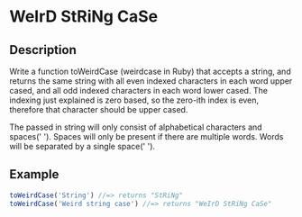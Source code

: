 # WeIrD StRiNg CaSe

## Description

Write a function toWeirdCase (weirdcase in Ruby) that accepts a string, and returns the same string with all even indexed characters in each word upper cased, and all odd indexed characters in each word lower cased. The indexing just explained is zero based, so the zero-ith index is even, therefore that character should be upper cased.

The passed in string will only consist of alphabetical characters and spaces(' '). Spaces will only be present if there are multiple words. Words will be separated by a single space(' ').

## Example

```js
toWeirdCase('String') //=> returns "StRiNg"
toWeirdCase('Weird string case') //=> returns "WeIrD StRiNg CaSe"
```
